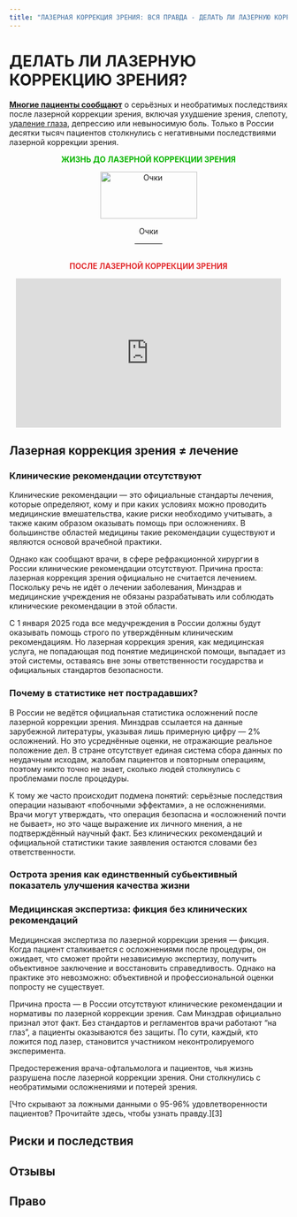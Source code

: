 ```yaml
---
title: "ЛАЗЕРНАЯ КОРРЕКЦИЯ ЗРЕНИЯ: ВСЯ ПРАВДА - ДЕЛАТЬ ЛИ ЛАЗЕРНУЮ КОРРЕКЦИЮ ЗРЕНИЯ?"
---
```

# ДЕЛАТЬ ЛИ ЛАЗЕРНУЮ КОРРЕКЦИЮ ЗРЕНИЯ?

[**Многие пациенты сообщают**](https://dzen.ru/a/ZtL_I4NbTStk2JIN) о серьёзных и необратимых последствиях после лазерной коррекции зрения, включая ухудшение зрения, слепоту, [удаление глаза](https://korrektsiya-zreniya.net/devushka-poteryala-glaz-posle-lazernoj-korrekczii-zreniya), депрессию или невыносимую боль. Только в России десятки тысяч пациентов столкнулись с негативными последствиями лазерной коррекции зрения.

<center>
  <p style="color:#09b500;"><strong>ЖИЗНЬ ДО ЛАЗЕРНОЙ КОРРЕКЦИИ ЗРЕНИЯ</strong></p>

  <img src="/glasses.svg" alt="Очки" width="175" height="85">
  <p>Очки</p>

  <div style="width: 50px; margin: 0 auto; border-top: 1px solid #000;"></div>
<br>
  <p style="color:#e22d30;"><strong>ПОСЛЕ ЛАЗЕРНОЙ КОРРЕКЦИИ ЗРЕНИЯ</strong></p>
</center>



<center>
<iframe loading="lazy" src="https://dzen.ru/embed/oVEYTg_cIAAA?from_block=partner&amp;from=zen&amp;mute=0&amp;autoplay=0&amp;tv=0" width="480" height="270" frameborder="0" scrolling="no" allowfullscreen="allowfullscreen" data-testid="embed-iframe"></iframe>
</center>

## Лазерная коррекция зрения **≠** лечение

### Клинические рекомендации отсутствуют

Клинические рекомендации — это официальные стандарты лечения, которые определяют, кому и при каких условиях можно проводить медицинские вмешательства, какие риски необходимо учитывать, а также каким образом оказывать помощь при осложнениях. В большинстве областей медицины такие рекомендации существуют и являются основой врачебной практики.

Однако как сообщают врачи, в сфере рефракционной хирургии в России клинические рекомендации отсутствуют. Причина проста: лазерная коррекция зрения официально не считается лечением. Поскольку речь не идёт о лечении заболевания, Минздрав и медицинские учреждения не обязаны разрабатывать или соблюдать клинические рекомендации в этой области.

С 1 января 2025 года все медучреждения в России должны будут оказывать помощь строго по утверждённым клиническим рекомендациям. Но лазерная коррекция зрения, как медицинская услуга, не попадающая под понятие медицинской помощи, выпадает из этой системы, оставаясь вне зоны ответственности государства и официальных стандартов безопасности.

### **Почему в статистике нет пострадавших?**

В России не ведётся официальная статистика осложнений после лазерной коррекции зрения. Минздрав ссылается на данные зарубежной литературы, указывая лишь примерную цифру — 2% осложнений. Но это усреднённые оценки, не отражающие реальное положение дел. В стране отсутствует единая система сбора данных по неудачным исходам, жалобам пациентов и повторным операциям, поэтому никто точно не знает, сколько людей столкнулись с проблемами после процедуры.

К тому же часто происходит подмена понятий: серьёзные последствия операции называют «побочными эффектами», а не осложнениями. Врачи могут утверждать, что операция безопасна и «осложнений почти не бывает», но это чаще выражение их личного мнения, а не подтверждённый научный факт. Без клинических рекомендаций и официальной статистики такие заявления остаются словами без ответственности.

### Острота зрения как единственный субьективный показатель улучшения качества жизни

### Медицинская экспертиза: фикция без клинических рекомендаций

Медицинская экспертиза по лазерной коррекции зрения — фикция. Когда пациент сталкивается с осложнениями после процедуры, он ожидает, что сможет пройти независимую экспертизу, получить объективное заключение и восстановить справедливость. Однако на практике это невозможно: объективной и профессиональной оценки попросту не существует.

Причина проста — в России отсутствуют клинические рекомендации и нормативы по лазерной коррекции зрения. Сам Минздрав официально признал этот факт. Без стандартов и регламентов врачи работают &#8220;на глаз&#8221;, а пациенты оказываются без защиты. По сути, каждый, кто ложится под лазер, становится участником неконтролируемого эксперимента.


Предостережения врача-офтальмолога и пациентов, чья жизнь разрушена после лазерной коррекции зрения. Они столкнулись с необратимыми осложнениями и потерей зрения.

[Что скрывают за ложными данными о 95-96% удовлетворенности пациентов? Прочитайте здесь, чтобы узнать правду.][3]

## Риски и последствия



## Отзывы


## Право

